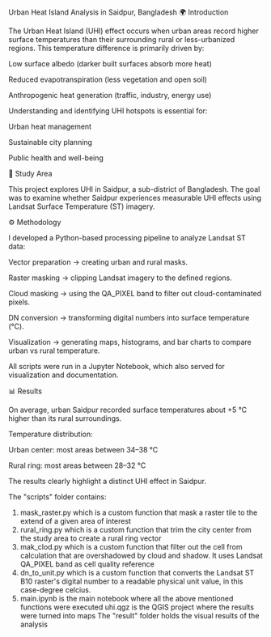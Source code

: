Urban Heat Island Analysis in Saidpur, Bangladesh
🌍 Introduction

The Urban Heat Island (UHI) effect occurs when urban areas record higher surface temperatures than their surrounding rural or less-urbanized regions. This temperature difference is primarily driven by:

Low surface albedo (darker built surfaces absorb more heat)

Reduced evapotranspiration (less vegetation and open soil)

Anthropogenic heat generation (traffic, industry, energy use)

Understanding and identifying UHI hotspots is essential for:

Urban heat management

Sustainable city planning

Public health and well-being

📍 Study Area

This project explores UHI in Saidpur, a sub-district of Bangladesh. The goal was to examine whether Saidpur experiences measurable UHI effects using Landsat Surface Temperature (ST) imagery.

⚙️ Methodology

I developed a Python-based processing pipeline to analyze Landsat ST data:

Vector preparation → creating urban and rural masks.

Raster masking → clipping Landsat imagery to the defined regions.

Cloud masking → using the QA_PIXEL band to filter out cloud-contaminated pixels.

DN conversion → transforming digital numbers into surface temperature (°C).

Visualization → generating maps, histograms, and bar charts to compare urban vs rural temperature.

All scripts were run in a Jupyter Notebook, which also served for visualization and documentation.

📊 Results

On average, urban Saidpur recorded surface temperatures about +5 °C higher than its rural surroundings.

Temperature distribution:

Urban center: most areas between 34–38 °C

Rural ring: most areas between 28–32 °C

The results clearly highlight a distinct UHI effect in Saidpur.


The "scripts" folder contains:
1. mask_raster.py which is a custom function that mask a raster tile to the extend of a given area of interest
2. rural_ring.py which is a custom function that trim the city center from the study area to create a rural ring vector
3. mak_clod.py which is a custom function that filter out the cell from calculation that are overshadowed by cloud and shadow. It uses Landsat QA_PIXEL band as cell quality reference
4. dn_to_unit.py which is a custom function that converts the Landsat ST B10 raster's digital number to a readable physical unit value, in this case-degree celcius.
5. main.ipynb is the main notebook where all the above mentioned functions were executed
uhi.qgz is the QGIS project where the results were turned into maps
The "result" folder holds the visual results of the analysis 
